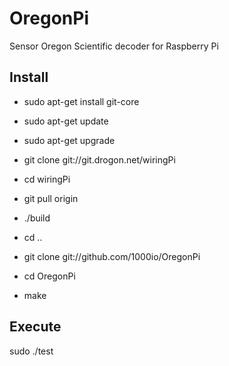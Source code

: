 OregonPi
========

Sensor Oregon Scientific decoder for Raspberry Pi


Install
-------

 - sudo apt-get install git-core
 - sudo apt-get update
 - sudo apt-get upgrade
 - git clone git://git.drogon.net/wiringPi
 - cd wiringPi
 - git pull origin
 - ./build

 - cd ..
 - git clone git://github.com/1000io/OregonPi
 - cd OregonPi
 - make

Execute
-------

sudo ./test


